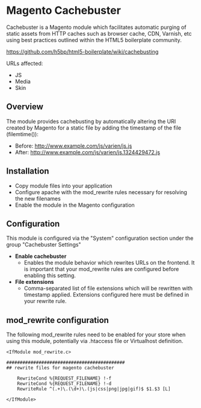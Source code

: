 Magento Cachebuster
===================

Cachebuster is a Magento module which facilitates automatic purging of static assets from HTTP caches such as browser cache, CDN, Varnish, etc using best practices outlined within the HTML5 boilerplate community.

https://github.com/h5bp/html5-boilerplate/wiki/cachebusting

URLs affected:

* JS 
* Media
* Skin

## Overview

The module provides cachebusting by automatically altering the URI created by Magento for a static file by adding the timestamp of the file (filemtime()):

* Before: http://www.example.com/js/varien/js.js
* After:  http://www.example.com/js/varien/js.1324429472.js

## Installation

* Copy module files into your application
* Configure apache with the mod_rewrite rules necessary for resolving the new filenames
* Enable the module in the Magento configuration

## Configuration

This module is configured via the "System" configuration section under the group "Cachebuster Settings"

* **Enable cachebuster**
  * Enables the module behavior which rewrites URLs on the frontend.  It is important that your mod_rewrite rules are configured before enabling this setting.
* **File extensions**
  * Comma-separated list of file extensions which will be rewritten with timestamp applied.  Extensions configured here must be defined in your rewrite rule. 

## mod_rewrite configuration

The following mod_rewrite rules need to be enabled for your store when using this module, potentially via .htaccess file or Virtualhost definition.

    <IfModule mod_rewrite.c>

    ############################################
    ## rewrite files for magento cachebuster

        RewriteCond %{REQUEST_FILENAME} !-f
        RewriteCond %{REQUEST_FILENAME} !-d
        RewriteRule ^(.+)\.(\d+)\.(js|css|png|jpg|gif)$ $1.$3 [L]

    </IfModule>
